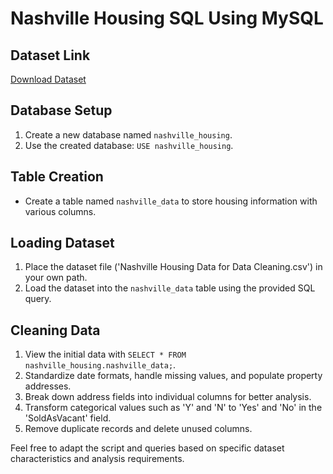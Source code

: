 # Nashville Housing SQL Using MySQL

## Dataset Link
[Download Dataset](https://www.kaggle.com/datasets/bvanntruong/housing-sql-project)

## Database Setup
1. Create a new database named `nashville_housing`.
2. Use the created database: `USE nashville_housing`.

## Table Creation
- Create a table named `nashville_data` to store housing information with various columns.

## Loading Dataset
1. Place the dataset file ('Nashville Housing Data for Data Cleaning.csv') in your own path.
2. Load the dataset into the `nashville_data` table using the provided SQL query.

## Cleaning Data
1. View the initial data with `SELECT * FROM nashville_housing.nashville_data;`.
2. Standardize date formats, handle missing values, and populate property addresses.
3. Break down address fields into individual columns for better analysis.
4. Transform categorical values such as 'Y' and 'N' to 'Yes' and 'No' in the 'SoldAsVacant' field.
5. Remove duplicate records and delete unused columns.

Feel free to adapt the script and queries based on specific dataset characteristics and analysis requirements.

